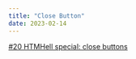 ```yaml
---
title: "Close Button"
date: 2023-02-14
---
```


[#20 HTMHell special: close buttons](https://www.htmhell.dev/20-close-buttons/)
